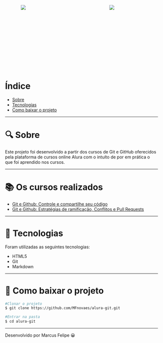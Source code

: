 <div style="margin-bottom: 250px" align="center">
    <div style="width: 400px">
        <div style="width: 200px; float: right">
            <img src="https://pbs.twimg.com/profile_images/1333609520849969161/hrA0M5ZG.jpg">
        </div>
        <div style="width: 200px; float: left">
            <img style="float: left" src="https://camo.githubusercontent.com/ce9c7a173f38722e129d5ae832a11c928ff72683fae74cbcb9fff41fd9957e63/68747470733a2f2f75706c6f61642e77696b696d656469612e6f72672f77696b6970656469612f636f6d6d6f6e732f7468756d622f332f33662f4769745f69636f6e2e7376672f3130323470782d4769745f69636f6e2e7376672e706e67">
        </div>
    </div>
</div>

# Índice

- [Sobre](#-sobre)
- [Tecnologias](#-tecnologias)
- [Como baixar o projeto](#-como-baixar-o-projeto)

---

# 🔍 Sobre

Este projeto foi desenvolvido a partir dos cursos de Git e GitHub oferecidos pela plataforma de cursos online Alura com o intuíto de por em prática o que foi aprendido nos cursos.

---

# 📚 Os cursos realizados

- [Git e Github: Controle e compartilhe seu código]()
- [Git e Github: Estratégias de ramificação, Conflitos e Pull Requests](https://www.alura.com.br/curso-online-git-github-branching-conflitos-pull-requests)

---

# 🤖 Tecnologias

Foram utilizadas as seguintes tecnologias:

- HTML5
- Git
- Markdown

---

# 📂 Como baixar o projeto

```bash
#Clonar o projeto
$ git clone https://github.com/MFnovaes/alura-git.git

#Entrar na pasta
$ cd alura-git
```

---

Desenvolvido por Marcus Felipe 😀
